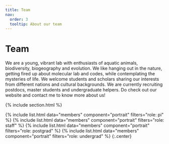 ```yaml
---
title: Team
nav:
  order: 3
  tooltip: About our team
---
```


# Team

We are a young, vibrant lab with enthusiasts of aquatic animals, biodiversity, biogeography and evolution. We like hanging out in the nature, getting fired up about molecular lab and codes, while contemplating the mysteries of life. We welcome students and scholars sharing our interests from different nations and cultural backgrounds. We are currently recruiting postdocs, master students and undergraduate helpers. Do check out our website and contact me to know more about us!

{% include section.html %}

{%
  include list.html
  data="members"
  component="portrait"
  filters="role: pi"
%}
{%
  include list.html
  data="members"
  component="portrait"
  filters="role: staff"
%}
{%
  include list.html
  data="members"
  component="portrait"
  filters="role: postgrad"
%}
{%
  include list.html
  data="members"
  component="portrait"
  filters="role: undergrad"
%}
{:.center}


